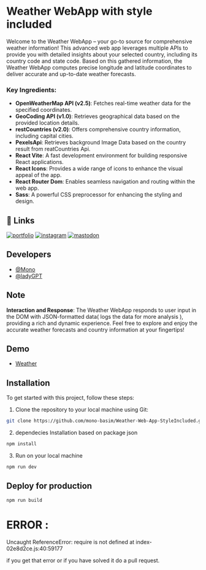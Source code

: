 # Weather WebApp with style included

Welcome to the Weather WebApp – your go-to source for comprehensive weather information! This advanced web app leverages multiple APIs to provide you with detailed insights about your selected country, including its country code and state code. Based on this gathered information, the Weather WebApp computes precise longitude and latitude coordinates to deliver accurate and up-to-date weather forecasts.

### Key Ingredients:

- **OpenWeatherMap API (v2.5)**: Fetches real-time weather data for the specified coordinates.
- **GeoCoding API (v1.0)**: Retrieves geographical data based on the provided location details.
- **restCountries (v2.0)**: Offers comprehensive country information, including capital cities.
- **PexelsApi**: Retrieves background Image Data based on the country result from reatCountries Api.
- **React Vite**: A fast development environment for building responsive React applications.
- **React Icons**: Provides a wide range of icons to enhance the visual appeal of the app.
- **React Router Dom**: Enables seamless navigation and routing within the web app.
- **Sass**: A powerful CSS preprocessor for enhancing the styling and design.

## 🔗 Links
[![portfolio](https://img.shields.io/badge/my_portfolio-953553?style=for-the-badge&logo=ko-fi&logoColor=white)](https://mo-no.pages.dev/)
[![instagram](https://img.shields.io/badge/instagram-fe2c54?style=for-the-badge&logo=instagram&logoColor=white)](https://www.instagram.com/monobasim)
[![mastodon](https://img.shields.io/badge/mastodon-1DA1F2?style=for-the-badge&logo=mastodon&logoColor=white)](https://mastodon.social/@monobasim)

## Developers

- [@Mono](https://www.github.com/mono-basim)
- [@ladyGPT](https://chat.openai.com/)

## Note

**Interaction and Response**: The Weather WebApp responds to user input in the DOM with JSON-formatted data( logs the data for more analysis ), providing a rich and dynamic experience. Feel free to explore and enjoy the accurate weather forecasts and country information at your fingertips!

## Demo

* [Weather](https://weather-demo.pages.dev)


## Installation

To get started with this project, follow these steps:

1. Clone the repository to your local machine using Git:

```bash
git clone https://github.com/mono-basim/Weather-Web-App-StyleIncluded.git
```

2. dependecies Installation based on package json

```bash
npm install
```

3. Run on your local machine
```bash
npm run dev
```

## Deploy for production
```bash
npm run build
```


# ERROR :

Uncaught ReferenceError: require is not defined
    at index-02e8d2ce.js:40:59177

if you get that error or if you have solved it do a pull request.
